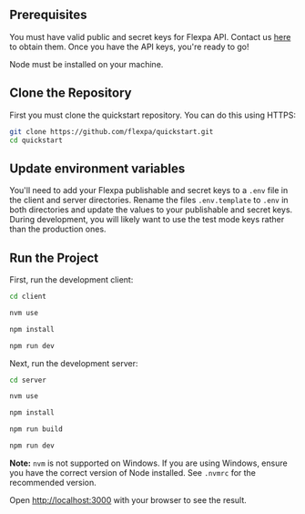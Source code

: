 ## Prerequisites

You must have valid public and secret keys for Flexpa API. Contact us [here](https://automatemedical.typeform.com/to/mtwkkY2r?typeform-source=quickstart) to obtain them.
Once you have the API keys, you're ready to go!

Node must be installed on your machine.

## Clone the Repository

First you must clone the quickstart repository. You can do this using HTTPS:

```bash
git clone https://github.com/flexpa/quickstart.git
cd quickstart
```

## Update environment variables

You'll need to add your Flexpa publishable and secret keys to a `.env` file in the client and server directories.
Rename the files `.env.template` to `.env` in both directories and update the values to your publishable and secret keys.
During development, you will likely want to use the test mode keys rather than the production ones.

## Run the Project

First, run the development client:

```bash
cd client

nvm use

npm install

npm run dev
```

Next, run the development server:

```bash
cd server

nvm use

npm install

npm run build

npm run dev
```

**Note:** `nvm` is not supported on Windows. If you are using Windows, ensure you have the correct version of Node installed. See `.nvmrc` for the recommended version.

Open [http://localhost:3000](http://localhost:3000) with your browser to see the result.
